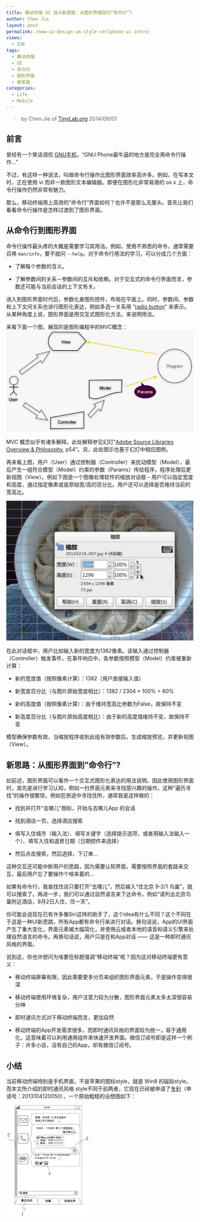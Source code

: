 ```yaml
---
title: 移动终端 UI 设计新思路：从图形界面回归“命令行”?
author: Chen Jie
layout: post
permalink: /new-ui-design-im-style-cellphone-ui-intro/
views:
  - 136
tags:
  - 移动终端
  - UI
  - 命令行
  - 图形界面
  - 新思路
categories:
  - Life
  - Mobile
---
```


> by Chen Jie of [TinyLab.org][1]
> 2014/09/01


## 前言

曾经有一个笑话调侃 [GNU手机][2]，“GNU Phone最牛逼的地方是完全用命令行操作…”

不过，有这样一种说法，叫做命令行操作比图形界面效率高许多。例如，在写本文时，正在使用 vi 而非一款图形文本编辑器。即便在图形化非常易用的 os x 上，命令行操作仍然非常有魅力。

那么，移动终端用上高效的“命令行”界面如何？也许不是那么无厘头。首先让我们看看命令行操作是怎样过渡到了图形界面。

## 从命令行到图形界面

命令行操作最头疼的大概是需要学习其用法。例如，使用不熟悉的命令，通常需要召唤 `man/info`，要不就问 `--help`。对于命令行用法的学习，可以分成几个方面：

  * 了解每个参数的含义。

  * 了解参数间的关系－参数间的互斥和依赖。对于交互式的命令行界面而言，参数还可能与当前会话的上下文有关。

进入到图形界面时代后，参数化身图形控件，布局在平面上。同时，参数间、参数和上下文间关系也进行图形化表达，例如多选一关系用 “[radio button][3]” 来表示。从某种角度上说，图形界面是用交互式图形化方法，来说明用法。

来看下面一个图，展现的是图形编程中的MVC概念： ![image][4]

MVC 概念似乎有诸多解释。此处解释参见幻灯“[Adobe Source Libraries Overview & Philosophy][5], p54”。另，此处图示也基于幻灯中相应图例。

再来看上图，用户（User）通过控制器（Controller）来扰动模型（Model），最后产生一组符合模型（Model）约束的参数（Params）传给程序，程序处理后更新视图（View）。例如下图是一个图像处理软件的缩放对话框 &#8211; 用户可以指定宽度和高度，通过指定像素或是原始宽/高的百分比。用户还可以选择是否维持当前的宽高比。

![image][6]

在此对话框中，用户比如输入新的宽度为1382像素。该输入通过控制器（Controller）触发事件，在事件响应中，各参数按照模型（Model）约束被重新计算：

  * 新的宽度值（按照像素计算）：1382（用户直接输入值）

  * 新宽度百分比（与图片原始宽度相比）：1382 / 2304 * 100% = 60%

  * 新的高度值（按照像素计算）：由于维持宽高比参数为False，故保持不变

  * 新高度百分比（与图片原始高度相比）：由于新的高度值维持不变，故保持不变

模型确保参数有效，当缩放程序收到此组有效参数后，生成缩放预览，并更新视图（View）。

## 新思路：从图形界面到&#8221;命令行&#8221;?

如前述，图形界面可以看作一个交互式图形化表达的用法说明。因此使用图形界面时，首先是进行学习认知，例如一扫界面元素来寻找感兴趣的操作。这种“遍历寻找”的操作很繁琐，例如在旅途中寻找住所，通常我是这样做的：

  * 找到并打开“去哪儿”图标，开始与去哪儿App 的会话

  * 找到酒店一页，选择酒店搜索

  * 填写入住城市（输入法）、填写关键字（选择提示选项，或者用输入法输入一个）、填写入住和退房日期（日期控件来选择）

  * 然后点击搜索，然后选择，下订单&#8230;

这种交互还可能中断用户的思路，因为需要认知界面，需要按照界面的套路来交互，最后用户忘了要操作个啥来着的&#8230;

如果有命令行，我查找住店只要打开“去哪儿”，然后输入“住北京 9-2/1 鸟巢”，就可以搜索了。再进一步，我们可以通过自然语言来下达命令，例如“请列出北京鸟巢附近酒店，9月2日入住，住一天”。

你可能会说现在已有许多像Siri这样的助手了，这个idea有什么不同？这个不同在于这是一种UI新思路，所有App都有命令行来进行对话。换句话说，App的UI界面产生了重大变化，界面元素被大幅简化，并使用云或者本地的语音和语义引擎来处理自然语言的命令。再换句话说，用户只是在和App对话 —— 这是一种即时通讯风格的界面。

说到这，你也许想问为啥要在标题强调“移动终端”呢？因为这对移动终端更有意义：

  * 移动终端屏幕有限，因此需要更多分页来组织图形界面元素，于是操作变得很深

  * 移动终端使用环境复杂，用户注意力较为分散，图形界面元素太多太深很容易分神

  * 即时通讯方式对于移动终端而言，更加自然

  * 移动终端的App开发需求很多，而即时通讯风格的界面较为统一，易于通用化，这意味着可以利用通用组件来快速开发界面。微信订阅号即是这样一个例子：许多小店，没有自己的App，却有微信订阅号。

## 小结

当前移动终端特别是手机界面，不是苹果的图标style，就是 Win8 的磁贴style。而本文所介绍的即时通讯风格 style不同于前两者，它现在已经被申请了[专利][7]（申请号：2013104120050），一个原始粗糙的设想图如下：

![image][8]





 [1]: http://tinylab.org
 [2]: http://www.solidot.org/story?sid=7958
 [3]: http://www.w3schools.com/html/tryit.asp?filename=tryhtml_radio
 [4]: /wp-content/uploads/2014/09/CMV-diagram.jpg
 [5]: http://stlab.adobe.com/wiki/images/0/00/2008_04_03_accu.pdf
 [6]: /wp-content/uploads/2014/09/gimp-scale-UI-example.jpg
 [7]: http://epub.sipo.gov.cn
 [8]: /wp-content/uploads/2014/09/mobile-IM-style-of-design-overview.jpg
